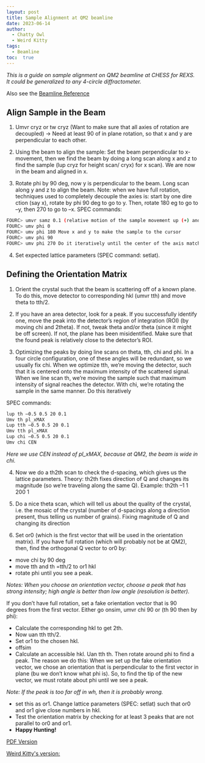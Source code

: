 ```yaml
---
layout: post
title: Sample Alignment at QM2 beamline
date: 2023-06-14
author: 
  - Chatty Owl
  - Weird Kitty  
tags: 
  - Beamline
toc:  true
---
```


_This is a guide on sample alignment on QM2 beamline at CHESS for REXS. It could be generalized to any 4-circle diffractometer._

Also see the <a href="https://suchismitasarker.github.io/CHESS-ID4B-QM2/">Beamline Reference</a>

## Align Sample in the Beam
1. Umvr cryz or tw cryz (Want to make sure that all axies of rotation are decoupled) -> Need at least 90 of in plane rotation, so that x and y are perpendicular to each other.

2. Using the beam to align the sample: Set the beam perpendicular to x-movement, then we find the beam by doing a long scan along x and z to find the sample (lup cryz for height scan/ cryx) for x scan). We are now in the beam and aligned in x.

3. Rotate phi by 90 deg, now y is perpendicular to the beam. Long scan along y and z to align the beam.
Note: when we have full rotation, techniques used to completely decouple the axies is: start by one dire ction (say x), rotate by phi 90 deg to go to y. Then, rotate 180 eg to go to –y, then 270 to go to –x. SPEC commands:

```sh
FOURC> umvr samz 0.1 (relative motion of the sample movement up (+) and down (-))
FOURC> umv phi 0
FOURC> umv phi 180 Move x and y to make the sample to the cursor
FOURC> umv phi 90
FOURC> umv phi 270 Do it iteratively until the center of the axis match the sample position
```

4.  Set expected lattice parameters (SPEC command: setlat).


## Defining the Orientation Matrix
1. Orient the crystal such that the beam is scattering off of a known plane. To do this, move detector to corresponding hkl (umvr tth) and move theta to tth/2.

2. If you have an area detector, look for a peak. If you successfully identify one, move the peak into the detector’s region of integration (ROI) (by moving chi and 2theta). If not, tweak theta and/or theta (since it might be off screen). If not, the plane has been misidentified. Make sure that the found peak is relatively close to the detector’s ROI.

3. Optimizing the peaks by doing line scans on theta, tth, chi and phi. In a four circle configuration, one of these angles will be redundant, so we usually fix chi. When we optimize tth, we’re moving the detector, such that it is centered onto the maximum intensity of the scattered signal. When we line scan th, we’re moving the sample such that maximum intensity of signal reaches the detector. With chi, we’re rotating the sample in the same manner. Do this iteratively
   
SPEC commands:
```sh
lup th –0.5 0.5 20 0.1
Umv th pl_xMAX
Lup tth –0.5 0.5 20 0.1
Umv tth pl_xMAX
Lup chi –0.5 0.5 20 0.1
Umv chi CEN
```

_Here we use CEN instead of pl_xMAX, because at QM2, the beam is wide in chi._

4. Now we do a th2th scan to check the d-spacing, which gives us the lattice parameters. Theory: th2th fixes direction of Q and changes its magnitude (so we’re traveling along the same Q).
Example: th2th –1 1 200 1

5. Do a nice theta scan, which will tell us about the quality of the crystal, i.e. the mosaic of the crystal (number of d-spacings along a direction present, thus telling us number of grains). Fixing magnitude of Q and changing its direction

6. Set or0 (which is the first vector that will be used in the orientation matrix).
If you have full rotation (which will probably not be at QM2), then, find the orthogonal Q vector to or0 by:
- move chi by 90 deg
- move tth and th =tth/2 to or1 hkl
- rotate phi until you see a peak.

_Notes: When you choose an orientation vector, choose a peak that has strong intensity; high angle is better than low angle (resolution is better)._

If you don’t have full rotation, set a fake orientation vector that is 90 degrees from the first vector. Either go onsim, umvr chi 90 or (th 90 then by phi):

- Calculate the corresponding hkl to get 2th.
- Now uan tth tth/2.
- Set or1 to the chosen hkl.
- offsim
- Calculate an accessible hkl. Uan tth th. Then rotate around phi to find a peak. The reason we do this: When we set up the fake orientation vector, we chose an orientation that is perpendicular to the first vector in plane (bu we don’t know what phi is). So, to find the tip of the new vector, we must rotate about phi until we see a peak.

_Note: If the peak is too far off in wh, then it is probably wrong._

- set this as or1. Change lattice parameters (SPEC: setlat) such that or0 and or1 give close numbers in hkl.
- Test the orientation matrix by checking for at least 3 peaks that are not parallel to or0 and or1.
- **Happy Hunting!**

[PDF Version](/PostFile/Aligning_QM2.pdf)

[Weird Kitty's version:](/PostFile/Aligning2_QM2.pdf)
